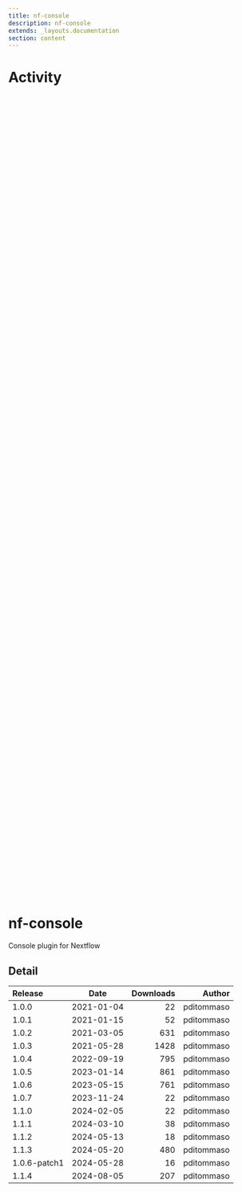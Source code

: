 ```yaml
---
title: nf-console
description: nf-console
extends: _layouts.documentation
section: content
---
```


# Activity

<div style="position: relative; height:40vh; width:80vw">
    <canvas id="releases"></canvas>
</div>
<script type="module" src="docs/nf-console/nf-console.js"></script>

# nf-console
Console plugin for Nextflow


## Detail

| Release                               | Date | Downloads                        | Author |
| :------------ | :---------: | ------: | -----------: |
 | 1.0.0 | 2021-01-04 | 22 | pditommaso |
 | 1.0.1 | 2021-01-15 | 52 | pditommaso |
 | 1.0.2 | 2021-03-05 | 631 | pditommaso |
 | 1.0.3 | 2021-05-28 | 1428 | pditommaso |
 | 1.0.4 | 2022-09-19 | 795 | pditommaso |
 | 1.0.5 | 2023-01-14 | 861 | pditommaso |
 | 1.0.6 | 2023-05-15 | 761 | pditommaso |
 | 1.0.7 | 2023-11-24 | 22 | pditommaso |
 | 1.1.0 | 2024-02-05 | 22 | pditommaso |
 | 1.1.1 | 2024-03-10 | 38 | pditommaso |
 | 1.1.2 | 2024-05-13 | 18 | pditommaso |
 | 1.1.3 | 2024-05-20 | 480 | pditommaso |
 | 1.0.6-patch1 | 2024-05-28 | 16 | pditommaso |
 | 1.1.4 | 2024-08-05 | 207 | pditommaso |

